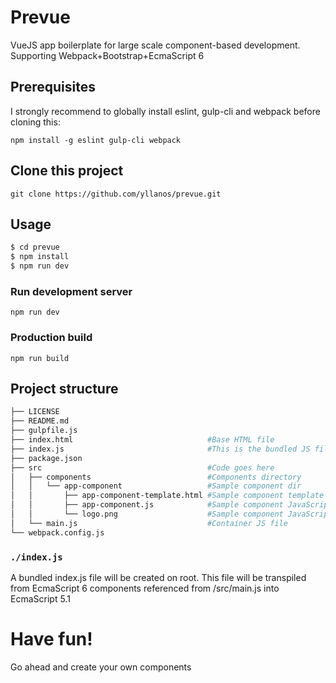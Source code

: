 # Prevue #
VueJS app boilerplate for large scale component-based development. Supporting Webpack+Bootstrap+EcmaScript 6

## Prerequisites ##
I strongly recommend to globally install eslint, gulp-cli and webpack before cloning this:

`npm install -g eslint gulp-cli webpack`

## Clone this project ##
`git clone https://github.com/yllanos/prevue.git`

## Usage ##

``` bash
$ cd prevue
$ npm install
$ npm run dev
```

### Run development server ###
`npm run dev`

### Production build ###
`npm run build`

## Project structure ##
``` bash
├── LICENSE
├── README.md
├── gulpfile.js
├── index.html								#Base HTML file	
├── index.js								#This is the bundled JS file
├── package.json
├── src										#Code goes here	
│   ├── components							#Components directory
│   │   └── app-component					#Sample component dir
│   │       ├── app-component-template.html	#Sample component template
│   │       ├── app-component.js			#Sample component JavaScript
│   │       └── logo.png					#Sample component JavaScript
│   └── main.js								#Container JS file
└── webpack.config.js
```

### `./index.js`
A bundled index.js file will be created on root. This file will be transpiled from EcmaScript 6 components referenced from /src/main.js into EcmaScript 5.1


# Have fun! #
Go ahead and create your own components
